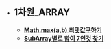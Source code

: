 
- ## 1차원_ARRAY
  - [**Math.max(a,b) 최댓값구하기**](https://github.com/SinJeongEun/Algorithm_study/blob/master/Algorithm_study/src/Array/Array1.java)
  - [**SubArray별로 합이 7인것 찾기**](https://github.com/SinJeongEun/Algorithm_study/blob/master/Algorithm_study/src/Array/SubArraySum.java)


